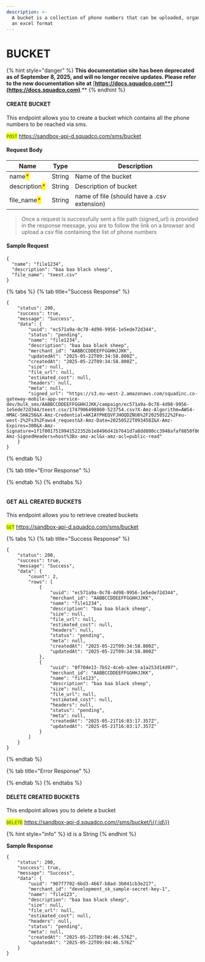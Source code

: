 ```yaml
---
description: >-
  A bucket is a collection of phone numbers that can be uploaded, organized into
  an excel format
---
```


# BUCKET

{% hint style="danger" %}
**This documentation site has been deprecated as of September 8, 2025, and will no longer receive updates. Please refer to the new documentation site at** [**https://docs.squadco.com**](https://docs.squadco.com)**.**
{% endhint %}

#### CREATE BUCKET

This endpoint allows you to create a bucket which contains all the phone numbers to be reached via sms.

<mark style="color:green;">`POST`</mark> https://sandbox-api-d.squadco.com/sms/bucket

#### Request Body

| Name                                          | Type   | Description                                 |
| --------------------------------------------- | ------ | ------------------------------------------- |
| name<mark style="color:red;">\*</mark>        | String | Name of the bucket                          |
| description<mark style="color:red;">\*</mark> | String | Description of bucket                       |
| file\_name<mark style="color:red;">\*</mark>  | String | name of file (should have a .csv extension) |

> Once a request is successfully sent a file path (signed\_url) is provided in the response message, you are to follow the link on a browser and upload a csv file containing the list of phone numbers

#### Sample Request

```
{
  "name": "file1234",
  "description": "baa baa black sheep",
  "file_name": "teest.csv"
}

```

{% tabs %}
{% tab title="Success Response" %}
```
{
    "status": 200,
    "success": true,
    "message": "Success",
    "data": {
        "uuid": "ec571a9a-0c78-4d98-9956-1e5ede72d344",
        "status": "pending",
        "name": "file1234",
        "description": "baa baa black sheep",
        "merchant_id": "AABBCCDDEEFFGGHHJJKK",
        "updatedAt": "2025-05-22T09:34:58.800Z",
        "createdAt": "2025-05-22T09:34:58.800Z",
        "size": null,
        "file_url": null,
        "estimated_cost": null,
        "headers": null,
        "meta": null,
        "signed_url": "https://s3.eu-west-2.amazonaws.com/squadinc.co-gateway-mobile-app-service-dev/bulk_sms/AABBCCDDEEFFGGHHJJKK/campaign/ec571a9a-0c78-4d98-9956-1e5ede72d344/teest.csv/1747906498860-523754.csv?X-Amz-Algorithm=AWS4-HMAC-SHA256&X-Amz-Credential=AKIAYPHEQVFJHOQDZNU6%2F20250522%2Feu-west-2%2Fs3%2Faws4_request&X-Amz-Date=20250522T093458Z&X-Amz-Expires=300&X-Amz-Signature=1f1f0017519941522352b1e8496d41b7641d7a8dd800cc3948afaf8850f86e79&X-Amz-SignedHeaders=host%3Bx-amz-acl&x-amz-acl=public-read"
    }
}

```
{% endtab %}

{% tab title="Error Response" %}

{% endtab %}
{% endtabs %}

```
```

#### GET ALL CREATED BUCKETS

This endpoint allows you to retrieve created buckets

<mark style="color:green;">`GET`</mark> https://sandbox-api-d.squadco.com/sms/bucket



{% tabs %}
{% tab title="Success Response" %}
```
{
    "status": 200,
    "success": true,
    "message": "Success",
    "data": {
        "count": 2,
        "rows": [
            {
                "uuid": "ec571a9a-0c78-4d98-9956-1e5ede72d344",
                "merchant_id": "AABBCCDDEEFFGGHHJJKK",
                "name": "file1234",
                "description": "baa baa black sheep",
                "size": null,
                "file_url": null,
                "estimated_cost": null,
                "headers": null,
                "status": "pending",
                "meta": null,
                "createdAt": "2025-05-22T09:34:58.800Z",
                "updatedAt": "2025-05-22T09:34:58.800Z"
            },
            {
                "uuid": "0f704e13-7b52-4ceb-a3ee-a1a253d14d97",
                "merchant_id": "AABBCCDDEEFFGGHHJJKK",
                "name": "file123",
                "description": "baa baa black sheep",
                "size": null,
                "file_url": null,
                "estimated_cost": null,
                "headers": null,
                "status": "pending",
                "meta": null,
                "createdAt": "2025-05-21T16:03:17.357Z",
                "updatedAt": "2025-05-21T16:03:17.357Z"
            }
        ]
    }
}

```
{% endtab %}

{% tab title="Error Response" %}

{% endtab %}
{% endtabs %}

#### DELETE CREATED BUCKETS

This endpoint allows you to delete a bucket

<mark style="color:green;">`DELETE`</mark> https://sandbox-api-d.squadco.com//sms/bucket/\{{:id\}}

{% hint style="info" %}
id is a String
{% endhint %}

**Sample Response**

```
{
    "status": 200,
    "success": true,
    "message": "Success",
    "data": {
        "uuid": "907f7702-6bd3-4667-b8ad-3b041cb3e217",
        "merchant_id": "development_sk_sample-secret-key-1",
        "name": "file123",
        "description": "baa baa black sheep",
        "size": null,
        "file_url": null,
        "estimated_cost": null,
        "headers": null,
        "status": "pending",
        "meta": null,
        "createdAt": "2025-05-22T09:04:46.576Z",
        "updatedAt": "2025-05-22T09:04:46.576Z"
    }
}

```
